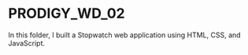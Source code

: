 # PRODIGY_WD_02
In this folder, I built a Stopwatch web application using HTML, CSS, and JavaScript.

